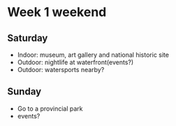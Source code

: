 # Week 1 weekend
## Saturday
- Indoor: museum, art gallery and national historic site
- Outdoor: nightlife at waterfront(events?)
- Outdoor: watersports nearby?
## Sunday
- Go to a provincial park
- events?
